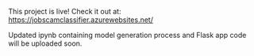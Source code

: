 This project is live! Check it out at: https://jobscamclassifier.azurewebsites.net/ 

Updated ipynb containing model generation process and Flask app code will be uploaded soon.
